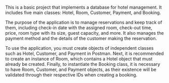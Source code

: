 This is a basic project that implements a database for hotel management. It includes five main classes: Hotel, Room, Customer, Payment, and Booking.

The purpose of the application is to manage reservations and keep track of them, 
including check-in date with the assigned room, check-out time, price, room type with its size, guest capacity, and more. 
It also manages the payment method and the details of the customer making the reservation.

To use the application, you must create objects of independent classes such as Hotel, Customer, and Payment in Postman.
Next, it is recommended to create an instance of Room, which contains a Hotel object that must already be created.
Finally, to instantiate the Booking class, it is necessary to have Room, Customer, and Payment objects, as their existence will be validated through their respective IDs when creating a booking.
